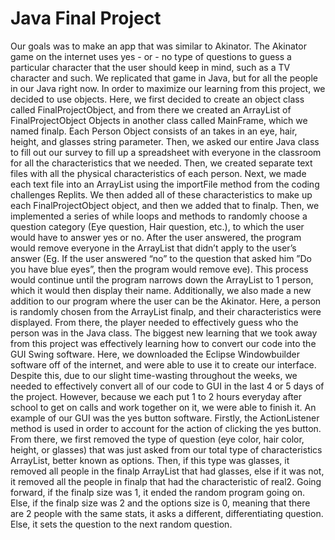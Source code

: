# Java Final Project
  Our goals was to make an app that was similar to Akinator. The Akinator game on the internet uses yes - or - no type of questions to guess a particular character that the user should keep in mind, such as a TV character and such. We replicated that game in Java, but for all the people in our Java right now. In order to maximize our learning from this project, we decided to use objects. Here, we first decided to create an object class called FinalProjectObject, and from there we created an ArrayList of FinalProjectObject Objects in another class called MainFrame, which we named finalp. Each Person Object consists of an takes in an eye, hair, height, and glasses string parameter. Then, we asked our entire Java class to fill out our survey to fill up a spreadsheet with everyone in the classroom for all the characteristics that we needed. Then, we created separate text files with all the physical characteristics of each person. Next, we made each text file into an ArrayList using the importFile method from the coding challenges Replits. We then added all of these characteristics to make up each FinalProjectObject object, and then we added that to finalp. Then, we implemented a series of while loops and methods to randomly choose a question category (Eye question, Hair question, etc.), to which the user would have to answer yes or no. After the user answered, the program would remove everyone in the ArrayList that didn’t apply to the user’s answer (Eg. If the user answered “no” to the question that asked him ”Do you have blue eyes”, then the program would remove eve). This process would continue until the program narrows down the ArrayList to 1 person, which it would then display their name. Additionally, we also made a new addition to our program where the user can be the Akinator. Here, a person is randomly chosen from the ArrayList finalp, and their characteristics were displayed. From there, the player needed to effectively guess who the person was in the Java class.
  The biggest new learning that we took away from this project was effectively learning how to convert our code into the GUI Swing software. Here, we downloaded the Eclipse Windowbuilder software off of the internet, and were able to use it to create our interface. Despite this, due to our slight time-wasting throughout the weeks, we needed to effectively convert all of our code to GUI in the last 4 or 5 days of the project. However, because we each put 1 to 2 hours everyday after school to get on calls and work together on it, we were able to finish it. An example of our GUI was the yes button software. Firstly, the ActionListener method is used in order to account for the action of clicking the yes button. From there, we first removed the type of question (eye color, hair color, height, or glasses) that was just asked from our total type of characteristics ArrayList, better known as options. Then, if this type was glasses, it removed all people in the finalp ArrayList that had glasses, else if it was not, it removed all the people in finalp that had the characteristic of real2. Going forward, if the finalp size was 1, it ended the random program going on. Else, if the finalp size was 2 and the options size is 0, meaning that there are 2 people with the same stats, it asks a different, differentiating question. Else, it sets the question to the next random question.
